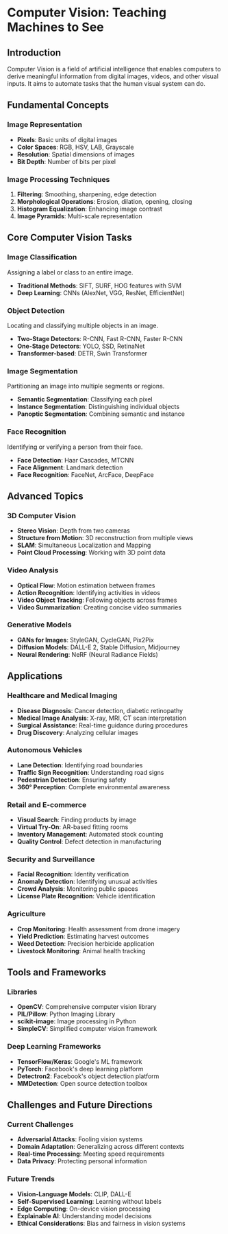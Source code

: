 # Computer Vision: Teaching Machines to See

## Introduction

Computer Vision is a field of artificial intelligence that enables computers to derive meaningful information from digital images, videos, and other visual inputs. It aims to automate tasks that the human visual system can do.

## Fundamental Concepts

### Image Representation
- **Pixels**: Basic units of digital images
- **Color Spaces**: RGB, HSV, LAB, Grayscale
- **Resolution**: Spatial dimensions of images
- **Bit Depth**: Number of bits per pixel

### Image Processing Techniques
1. **Filtering**: Smoothing, sharpening, edge detection
2. **Morphological Operations**: Erosion, dilation, opening, closing
3. **Histogram Equalization**: Enhancing image contrast
4. **Image Pyramids**: Multi-scale representation

## Core Computer Vision Tasks

### Image Classification
Assigning a label or class to an entire image.
- **Traditional Methods**: SIFT, SURF, HOG features with SVM
- **Deep Learning**: CNNs (AlexNet, VGG, ResNet, EfficientNet)

### Object Detection
Locating and classifying multiple objects in an image.
- **Two-Stage Detectors**: R-CNN, Fast R-CNN, Faster R-CNN
- **One-Stage Detectors**: YOLO, SSD, RetinaNet
- **Transformer-based**: DETR, Swin Transformer

### Image Segmentation
Partitioning an image into multiple segments or regions.
- **Semantic Segmentation**: Classifying each pixel
- **Instance Segmentation**: Distinguishing individual objects
- **Panoptic Segmentation**: Combining semantic and instance

### Face Recognition
Identifying or verifying a person from their face.
- **Face Detection**: Haar Cascades, MTCNN
- **Face Alignment**: Landmark detection
- **Face Recognition**: FaceNet, ArcFace, DeepFace

## Advanced Topics

### 3D Computer Vision
- **Stereo Vision**: Depth from two cameras
- **Structure from Motion**: 3D reconstruction from multiple views
- **SLAM**: Simultaneous Localization and Mapping
- **Point Cloud Processing**: Working with 3D point data

### Video Analysis
- **Optical Flow**: Motion estimation between frames
- **Action Recognition**: Identifying activities in videos
- **Video Object Tracking**: Following objects across frames
- **Video Summarization**: Creating concise video summaries

### Generative Models
- **GANs for Images**: StyleGAN, CycleGAN, Pix2Pix
- **Diffusion Models**: DALL-E 2, Stable Diffusion, Midjourney
- **Neural Rendering**: NeRF (Neural Radiance Fields)

## Applications

### Healthcare and Medical Imaging
- **Disease Diagnosis**: Cancer detection, diabetic retinopathy
- **Medical Image Analysis**: X-ray, MRI, CT scan interpretation
- **Surgical Assistance**: Real-time guidance during procedures
- **Drug Discovery**: Analyzing cellular images

### Autonomous Vehicles
- **Lane Detection**: Identifying road boundaries
- **Traffic Sign Recognition**: Understanding road signs
- **Pedestrian Detection**: Ensuring safety
- **360° Perception**: Complete environmental awareness

### Retail and E-commerce
- **Visual Search**: Finding products by image
- **Virtual Try-On**: AR-based fitting rooms
- **Inventory Management**: Automated stock counting
- **Quality Control**: Defect detection in manufacturing

### Security and Surveillance
- **Facial Recognition**: Identity verification
- **Anomaly Detection**: Identifying unusual activities
- **Crowd Analysis**: Monitoring public spaces
- **License Plate Recognition**: Vehicle identification

### Agriculture
- **Crop Monitoring**: Health assessment from drone imagery
- **Yield Prediction**: Estimating harvest outcomes
- **Weed Detection**: Precision herbicide application
- **Livestock Monitoring**: Animal health tracking

## Tools and Frameworks

### Libraries
- **OpenCV**: Comprehensive computer vision library
- **PIL/Pillow**: Python Imaging Library
- **scikit-image**: Image processing in Python
- **SimpleCV**: Simplified computer vision framework

### Deep Learning Frameworks
- **TensorFlow/Keras**: Google's ML framework
- **PyTorch**: Facebook's deep learning platform
- **Detectron2**: Facebook's object detection platform
- **MMDetection**: Open source detection toolbox

## Challenges and Future Directions

### Current Challenges
- **Adversarial Attacks**: Fooling vision systems
- **Domain Adaptation**: Generalizing across different contexts
- **Real-time Processing**: Meeting speed requirements
- **Data Privacy**: Protecting personal information

### Future Trends
- **Vision-Language Models**: CLIP, DALL-E
- **Self-Supervised Learning**: Learning without labels
- **Edge Computing**: On-device vision processing
- **Explainable AI**: Understanding model decisions
- **Ethical Considerations**: Bias and fairness in vision systems